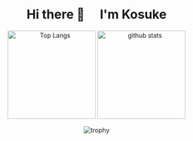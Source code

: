 <h1 align="center">
Hi there 👋　 I'm Kosuke
</h1>

<p align="center">
  <img alt="Top Langs" height="200px" src="https://github-readme-stats.vercel.app/api/top-langs/?username=Kosuke-Tanoue-KT"/>
  <img alt="github stats" height="200px" src="https://github-readme-stats.vercel.app/api?username=Kosuke-Tanoue-KT"/>
</p>

<p align="center">
  <img alt="trophy" src="https://github-profile-trophy.vercel.app/?username=Kosuke-Tanoue-KT"/>
</p>
